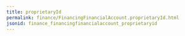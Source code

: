 ```yaml
---
title: proprietaryId
permalink: finance/FinancingFinancialAccount.proprietaryId.html
jsonid: finance_financingfinancialaccount_proprietaryid
---
```

